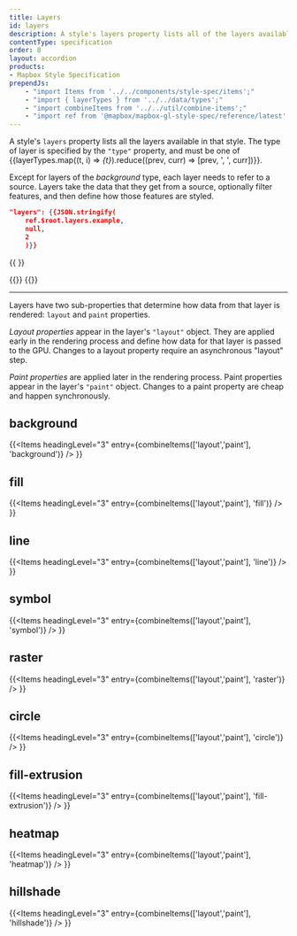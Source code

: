 ```yaml
---
title: Layers
id: layers
description: A style's layers property lists all of the layers available in that style.
contentType: specification
order: 8
layout: accordion
products:
- Mapbox Style Specification
prependJs:
    - "import Items from '../../components/style-spec/items';"
    - "import { layerTypes } from '../../data/types';"
    - "import combineItems from '../../util/combine-items';"
    - "import ref from '@mapbox/mapbox-gl-style-spec/reference/latest';"
---
```


A style's `layers` property lists all the layers available in that style. The type of layer is specified by the `"type"` property, and must be one of {{layerTypes.map((t, i) => <var key={i}>{t}</var>).reduce((prev, curr) => [prev, ', ', curr])}}.

Except for layers of the <var>background</var> type, each layer needs to refer to a source. Layers take the data that they get from a source, optionally filter features, and then define how those features are styled.

```json
"layers": {{JSON.stringify(
    ref.$root.layers.example,
    null,
    2
    )}}
```

<!--
START GENERATED CONTENT:
Content in this section is generated directly using the Mapbox Style
Specification. To update any content displayed in this section, make edits to:
https://github.com/mapbox/mapbox-gl-js/blob/main/src/style-spec/reference/v8.json.
-->
{{ <Items entry={ref.layer} />}}
<!-- END GENERATED CONTENT -->

{{<a id="layout-property" className="anchor" />}}
{{<a id="paint-property" className="anchor" />}}

<hr className='my36' />

Layers have two sub-properties that determine how data from that layer is rendered: `layout` and `paint` properties.

_Layout properties_ appear in the layer's `"layout"` object. They are applied early in the rendering process and define how data for that layer is passed to the GPU. Changes to a layout property require an asynchronous "layout" step.

_Paint properties_ are applied later in the rendering process. Paint properties appear in the layer's `"paint"` object. Changes to a paint property are cheap and happen synchronously.

<!--
START GENERATED CONTENT:
Content in this section is generated directly using the Mapbox Style
Specification. To update any content displayed in this section, make edits to:
https://github.com/mapbox/mapbox-gl-js/blob/main/src/style-spec/reference/v8.json.
-->

## background

{{<Items headingLevel="3" entry={combineItems(['layout','paint'], 'background')} /> }}

## fill

{{<Items headingLevel="3" entry={combineItems(['layout','paint'], 'fill')} /> }}

## line

{{<Items headingLevel="3" entry={combineItems(['layout','paint'], 'line')} /> }}

## symbol

{{<Items headingLevel="3" entry={combineItems(['layout','paint'], 'symbol')} /> }}

## raster

{{<Items headingLevel="3" entry={combineItems(['layout','paint'], 'raster')} /> }}

## circle

{{<Items headingLevel="3" entry={combineItems(['layout','paint'], 'circle')} /> }}

## fill-extrusion

{{<Items headingLevel="3" entry={combineItems(['layout','paint'], 'fill-extrusion')} /> }}

## heatmap

{{<Items headingLevel="3" entry={combineItems(['layout','paint'], 'heatmap')} /> }}

## hillshade

{{<Items headingLevel="3" entry={combineItems(['layout','paint'], 'hillshade')} /> }}

<!-- END GENERATED CONTENT -->
